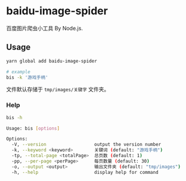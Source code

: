 # baidu-image-spider

百度图片爬虫小工具 By Node.js.

## Usage

```sh
yarn global add baidu-image-spider
```

```sh
# example
bis -k '游戏手柄'
```

文件默认存储于 `tmp/images/关键字` 文件夹。

### Help

```sh
bis -h
```

```sh
Usage: bis [options]

Options:
  -V, --version                  output the version number
  -k, --keyword <keyword>        关键词 (default: "游戏手柄")
  -tp, --total-page <totalPage>  总页数 (default: 1)
  -pp, --per-page <perPage>      每页数量 (default: 30)
  -o, --output <output>          输出文件夹 (default: "tmp/images")
  -h, --help                     display help for command
```
